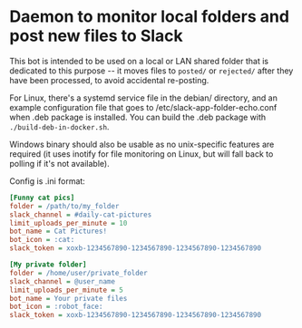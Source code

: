 # Daemon to monitor local folders and post new files to Slack

This bot is intended to be used on a local or LAN shared folder that is
dedicated to this purpose -- it moves files to `posted/` or `rejected/`
after they have been processed, to avoid accidental re-posting.

For Linux, there's a systemd service file in the debian/ directory, and an
example configuration file that goes to /etc/slack-app-folder-echo.conf
when .deb package is installed. You can build the .deb package
with `./build-deb-in-docker.sh`.

Windows binary should also be usable as no unix-specific
features are required (it uses inotify for file monitoring
on Linux, but will fall back to polling if it's not available).

Config is .ini format:

```ini
[Funny cat pics]
folder = /path/to/my_folder
slack_channel = #daily-cat-pictures
limit_uploads_per_minute = 10
bot_name = Cat Pictures!
bot_icon = :cat:
slack_token = xoxb-1234567890-1234567890-1234567890-1234567890

[My private folder]
folder = /home/user/private_folder
slack_channel = @user_name
limit_uploads_per_minute = 5
bot_name = Your private files
bot_icon = :robot_face:
slack_token = xoxb-1234567890-1234567890-1234567890-1234567890
```
